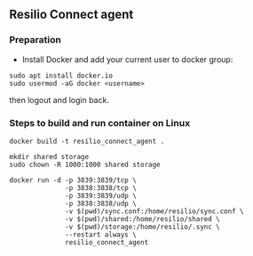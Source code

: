 ## Resilio Connect agent

### Preparation

- Install Docker and add your current user to docker group:
```
sudo apt install docker.io
sudo usermod -aG docker <username>
```
then logout and login back.

### Steps to build and run container on Linux

```
docker build -t resilio_connect_agent .

mkdir shared storage
sudo chown -R 1000:1000 shared storage

docker run -d -p 3839:3839/tcp \  
              -p 3838:3838/tcp \  
              -p 3839:3839/udp \  
              -p 3838:3838/udp \  
              -v $(pwd)/sync.conf:/home/resilio/sync.conf \
              -v $(pwd)/shared:/home/resilio/shared \
              -v $(pwd)/storage:/home/resilio/.sync \
              --restart always \
              resilio_connect_agent
```